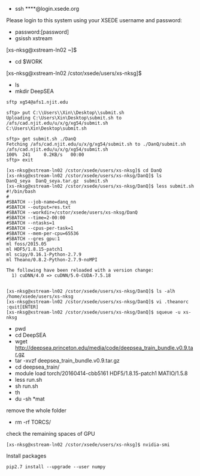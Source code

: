 * ssh ****@login.xsede.org


Please login to this system using your XSEDE username and password:


* password:[password]
* gsissh xstream


[xs-nksg@xstream-ln02 ~]$


* cd $WORK


[xs-nksg@xstream-ln02 /cstor/xsede/users/xs-nksg]$


* ls
* mkdir DeepSEA


```
sftp xg54@afs1.njit.edu

sftp> put C:\\Users\\Xin\\Desktop\\submit.sh
Uploading C:\Users\Xin\Desktop\submit.sh to /afs/cad.njit.edu/u/x/g/xg54/submit.sh
C:\Users\Xin\Desktop\submit.sh 

sftp> get submit.sh ./DanQ
Fetching /afs/cad.njit.edu/u/x/g/xg54/submit.sh to ./DanQ/submit.sh
/afs/cad.njit.edu/u/x/g/xg54/submit.sh                                                                        100%  241     0.2KB/s   00:00
sftp> exit

```

```
[xs-nksg@xstream-ln02 /cstor/xsede/users/xs-nksg]$ cd DanQ
[xs-nksg@xstream-ln02 /cstor/xsede/users/xs-nksg/DanQ]$ ls
DanQ_seya  DanQ_seya.tar.gz  submit.sh
[xs-nksg@xstream-ln02 /cstor/xsede/users/xs-nksg/DanQ]$ less submit.sh
#!/bin/bash
#
#SBATCH --job-name=danq_nn
#SBATCH --output=res.txt
#SBATCH --workdir=/cstor/xsede/users/xs-nksg/DanQ
#SBATCH --time=2-00:00
#SBATCH --ntasks=1
#SBATCH --cpus-per-task=1
#SBATCH --mem-per-cpu=65536
#SBATCH --gres gpu:1
ml foss/2015.05
ml HDF5/1.8.15-patch1
ml scipy/0.16.1-Python-2.7.9
ml Theano/0.8.2-Python-2.7.9-noMPI

The following have been reloaded with a version change:
  1) cuDNN/4.0 => cuDNN/5.0-CUDA-7.5.18
  
```
```
[xs-nksg@xstream-ln02 /cstor/xsede/users/xs-nksg/DanQ]$ ls -alh /home/xsede/users/xs-nksg
[xs-nksg@xstream-ln02 /cstor/xsede/users/xs-nksg/DanQ]$ vi .theanorc
:quit[ENTER]
[xs-nksg@xstream-ln02 /cstor/xsede/users/xs-nksg/DanQ]$ squeue -u xs-nksg

```

* pwd
* cd DeepSEA
* wget http://deepsea.princeton.edu/media/code/deepsea_train_bundle.v0.9.tar.gz
* tar -xvzf deepsea_train_bundle.v0.9.tar.gz
* cd deepsea_train/
* module load torch/20160414-cbb5161 HDF5/1.8.15-patch1 MATIO/1.5.8
* less run.sh
* sh run.sh
* th
* du -sh *mat


remove the whole folder
* rm -rf TORCS/


check the remaining spaces of GPU
```
[xs-nksg@xstream-ln02 /cstor/xsede/users/xs-nksg]$ nvidia-smi
```

Install packages
```
pip2.7 install --upgrade --user numpy
```


